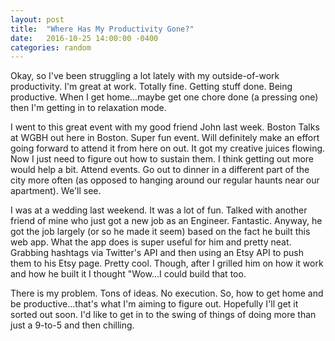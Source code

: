 ```yaml
---
layout: post
title:  "Where Has My Productivity Gone?"
date:   2016-10-25 14:00:00 -0400
categories: random
---
```


Okay, so I've been struggling a lot lately with my outside-of-work productivity.  I'm great at work.  Totally fine.  Getting stuff done.  Being productive.  When I get home...maybe get one chore done (a pressing one) then I'm getting in to relaxation mode.

I went to this great event with my good friend John last week.  Boston Talks at WGBH out here in Boston.  Super fun event.  Will definitely make an effort going forward to attend it from here on out.  It got my creative juices flowing.  Now I just need to figure out how to sustain them.  I think getting out more would help a bit.  Attend events.  Go out to dinner in a different part of the city more often (as opposed to hanging around our regular haunts near our apartment).  We'll see.

I was at a wedding last weekend.  It was a lot of fun.  Talked with another friend of mine who just got a new job as an Engineer.  Fantastic.  Anyway, he got the job largely (or so he made it seem) based on the fact he built this web app.  What the app does is super useful for him and pretty neat.  Grabbing hashtags via Twitter's API and then using an Etsy API to push them to his Etsy page.  Pretty cool.  Though, after I grilled him on how it work and how he built it I thought "Wow...I could build that too.

There is my problem.  Tons of ideas.  No execution.  So, how to get home and be productive...that's what I'm aiming to figure out.  Hopefully I'll get it sorted out soon.  I'd like to get in to the swing of things of doing more than just a 9-to-5 and then chilling.
